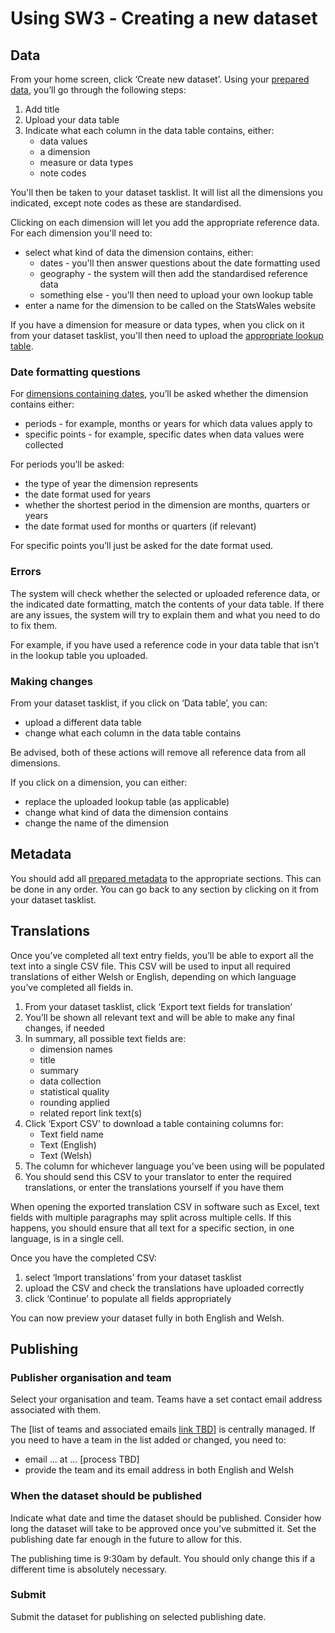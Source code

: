 # Using SW3 ‐ Creating a new dataset

## Data

From your home screen, click ‘Create new dataset’. Using your [prepared data](Data-preparation-‐-New-datasets#guidance-data-tables), you’ll go through the following steps:

1. Add title
1. Upload your data table
1. Indicate what each column in the data table contains, either:
   - data values
   - a dimension
   - measure or data types
   - note codes

You'll then be taken to your dataset tasklist. It will list all the dimensions you indicated, except note codes as these are standardised. 

Clicking on each dimension will let you add the appropriate reference data. For each dimension you'll need to:
- select what kind of data the dimension contains, either:
   - dates - you'll then answer questions about the date formatting used
   - geography - the system will then add the standardised reference data
   - something else - you'll then need to upload your own lookup table
- enter a name for the dimension to be called on the StatsWales website

If you have a dimension for measure or data types, when you click on it from your dataset tasklist, you'll then need to upload the [appropriate lookup table](Data-preparation-‐-New-datasets#guidance-measure-or-data-types).

### Date formatting questions

For [dimensions containing dates](Data-preparation-‐-New-datasets#guidance-date-formatting), you’ll be asked whether the dimension contains either:
- periods - for example, months or years for which data values apply to
- specific points - for example, specific dates when data values were collected

For periods you’ll be asked:
- the type of year the dimension represents
- the date format used for years
- whether the shortest period in the dimension are months, quarters or years
- the date format used for months or quarters (if relevant)

For specific points you’ll just be asked for the date format used.

### Errors

The system will check whether the selected or uploaded reference data, or the indicated date formatting, match the contents of your data table. If there are any issues, the system will try to explain them and what you need to do to fix them.

For example, if you have used a reference code in your data table that isn’t in the lookup table you uploaded.

### Making changes

From your dataset tasklist, if you click on ‘Data table’, you can:

- upload a different data table
- change what each column in the data table contains

Be advised, both of these actions will remove all reference data from all dimensions.

If you click on a dimension, you can either:

- replace the uploaded lookup table (as applicable)
- change what kind of data the dimension contains
- change the name of the dimension

## Metadata

You should add all [prepared metadata](Data-preparation-‐-New-datasets#guidance-metadata) to the appropriate sections. This can be done in any order. You can go back to any section by clicking on it from your dataset tasklist.

## Translations

Once you’ve completed all text entry fields, you’ll be able to export all the text into a single CSV file. This CSV will be used to input all required translations of either Welsh or English, depending on which language you’ve completed all fields in.

1. From your dataset tasklist, click ‘Export text fields for translation’
1. You’ll be shown all relevant text and will be able to make any final changes, if needed
1. In summary, all possible text fields are:
   - dimension names
   - title
   - summary
   - data collection
   - statistical quality
   - rounding applied
   - related report link text(s)
1. Click ‘Export CSV’ to download a table containing columns for:
   - Text field name
   - Text (English)
   - Text (Welsh)
1. The column for whichever language you’ve been using will be populated
1. You should send this CSV to your translator to enter the required translations, or enter the translations yourself if you have them

When opening the exported translation CSV in software such as Excel, text fields with multiple paragraphs may split across multiple cells. If this happens, you should ensure that all text for a specific section, in one language, is in a single cell.

Once you have the completed CSV: 
1. select ‘Import translations’ from your dataset tasklist
1. upload the CSV and check the translations have uploaded correctly
1. click ‘Continue’ to populate all fields appropriately

You can now preview your dataset fully in both English and Welsh.

## Publishing

### Publisher organisation and team

Select your organisation and team. Teams have a set contact email address associated with them.

The [list of teams and associated emails [link TBD](#)] is centrally managed. If you need to have a team in the list added or changed, you need to:

- email ... at ... [process TBD]
- provide the team and its email address in both English and Welsh

### When the dataset should be published

Indicate what date and time the dataset should be published. Consider how long the dataset will take to be approved once you've submitted it. Set the publishing date far enough in the future to allow for this.

The publishing time is 9:30am by default. You should only change this if a different time is absolutely necessary.

### Submit

Submit the dataset for publishing on selected publishing date.
